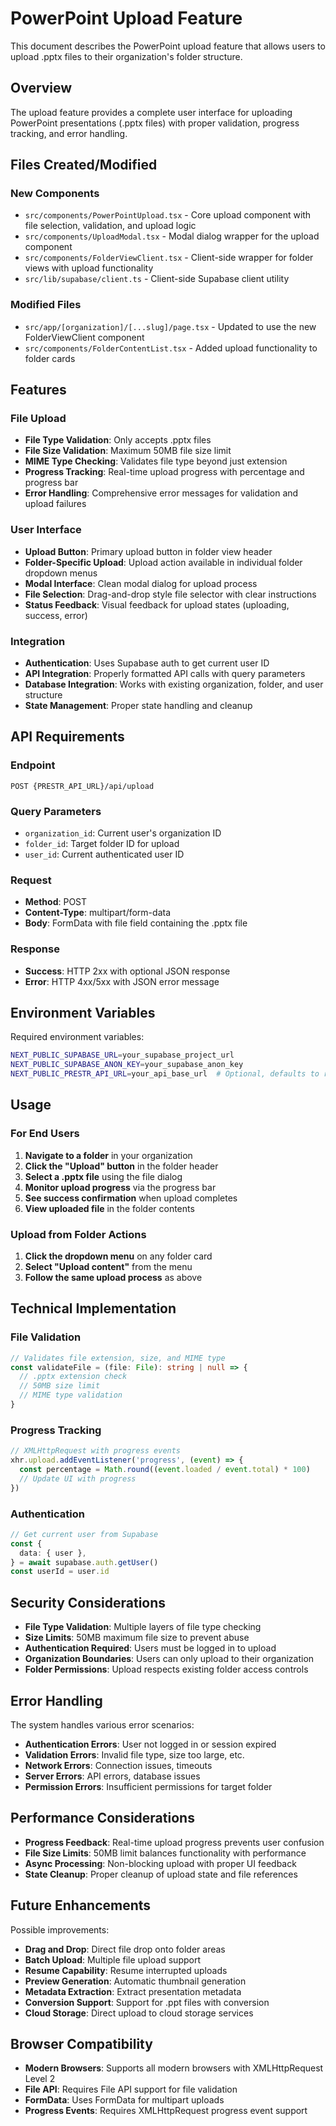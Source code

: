 # PowerPoint Upload Feature

This document describes the PowerPoint upload feature that allows users to upload .pptx files to their organization's folder structure.

## Overview

The upload feature provides a complete user interface for uploading PowerPoint presentations (.pptx files) with proper validation, progress tracking, and error handling.

## Files Created/Modified

### New Components

- `src/components/PowerPointUpload.tsx` - Core upload component with file selection, validation, and upload logic
- `src/components/UploadModal.tsx` - Modal dialog wrapper for the upload component
- `src/components/FolderViewClient.tsx` - Client-side wrapper for folder views with upload functionality
- `src/lib/supabase/client.ts` - Client-side Supabase client utility

### Modified Files

- `src/app/[organization]/[...slug]/page.tsx` - Updated to use the new FolderViewClient component
- `src/components/FolderContentList.tsx` - Added upload functionality to folder cards

## Features

### File Upload

- **File Type Validation**: Only accepts .pptx files
- **File Size Validation**: Maximum 50MB file size limit
- **MIME Type Checking**: Validates file type beyond just extension
- **Progress Tracking**: Real-time upload progress with percentage and progress bar
- **Error Handling**: Comprehensive error messages for validation and upload failures

### User Interface

- **Upload Button**: Primary upload button in folder view header
- **Folder-Specific Upload**: Upload action available in individual folder dropdown menus
- **Modal Interface**: Clean modal dialog for upload process
- **File Selection**: Drag-and-drop style file selector with clear instructions
- **Status Feedback**: Visual feedback for upload states (uploading, success, error)

### Integration

- **Authentication**: Uses Supabase auth to get current user ID
- **API Integration**: Properly formatted API calls with query parameters
- **Database Integration**: Works with existing organization, folder, and user structure
- **State Management**: Proper state handling and cleanup

## API Requirements

### Endpoint

```
POST {PRESTR_API_URL}/api/upload
```

### Query Parameters

- `organization_id`: Current user's organization ID
- `folder_id`: Target folder ID for upload
- `user_id`: Current authenticated user ID

### Request

- **Method**: POST
- **Content-Type**: multipart/form-data
- **Body**: FormData with file field containing the .pptx file

### Response

- **Success**: HTTP 2xx with optional JSON response
- **Error**: HTTP 4xx/5xx with JSON error message

## Environment Variables

Required environment variables:

```bash
NEXT_PUBLIC_SUPABASE_URL=your_supabase_project_url
NEXT_PUBLIC_SUPABASE_ANON_KEY=your_supabase_anon_key
NEXT_PUBLIC_PRESTR_API_URL=your_api_base_url  # Optional, defaults to relative paths
```

## Usage

### For End Users

1. **Navigate to a folder** in your organization
2. **Click the "Upload" button** in the folder header
3. **Select a .pptx file** using the file dialog
4. **Monitor upload progress** via the progress bar
5. **See success confirmation** when upload completes
6. **View uploaded file** in the folder contents

### Upload from Folder Actions

1. **Click the dropdown menu** on any folder card
2. **Select "Upload content"** from the menu
3. **Follow the same upload process** as above

## Technical Implementation

### File Validation

```typescript
// Validates file extension, size, and MIME type
const validateFile = (file: File): string | null => {
  // .pptx extension check
  // 50MB size limit
  // MIME type validation
}
```

### Progress Tracking

```typescript
// XMLHttpRequest with progress events
xhr.upload.addEventListener('progress', (event) => {
  const percentage = Math.round((event.loaded / event.total) * 100)
  // Update UI with progress
})
```

### Authentication

```typescript
// Get current user from Supabase
const {
  data: { user },
} = await supabase.auth.getUser()
const userId = user.id
```

## Security Considerations

- **File Type Validation**: Multiple layers of file type checking
- **Size Limits**: 50MB maximum file size to prevent abuse
- **Authentication Required**: Users must be logged in to upload
- **Organization Boundaries**: Users can only upload to their organization
- **Folder Permissions**: Upload respects existing folder access controls

## Error Handling

The system handles various error scenarios:

- **Authentication Errors**: User not logged in or session expired
- **Validation Errors**: Invalid file type, size too large, etc.
- **Network Errors**: Connection issues, timeouts
- **Server Errors**: API errors, database issues
- **Permission Errors**: Insufficient permissions for target folder

## Performance Considerations

- **Progress Feedback**: Real-time upload progress prevents user confusion
- **File Size Limits**: 50MB limit balances functionality with performance
- **Async Processing**: Non-blocking upload with proper UI feedback
- **State Cleanup**: Proper cleanup of upload state and file references

## Future Enhancements

Possible improvements:

- **Drag and Drop**: Direct file drop onto folder areas
- **Batch Upload**: Multiple file upload support
- **Resume Capability**: Resume interrupted uploads
- **Preview Generation**: Automatic thumbnail generation
- **Metadata Extraction**: Extract presentation metadata
- **Conversion Support**: Support for .ppt files with conversion
- **Cloud Storage**: Direct upload to cloud storage services

## Browser Compatibility

- **Modern Browsers**: Supports all modern browsers with XMLHttpRequest Level 2
- **File API**: Requires File API support for file validation
- **FormData**: Uses FormData for multipart uploads
- **Progress Events**: Requires XMLHttpRequest progress event support
